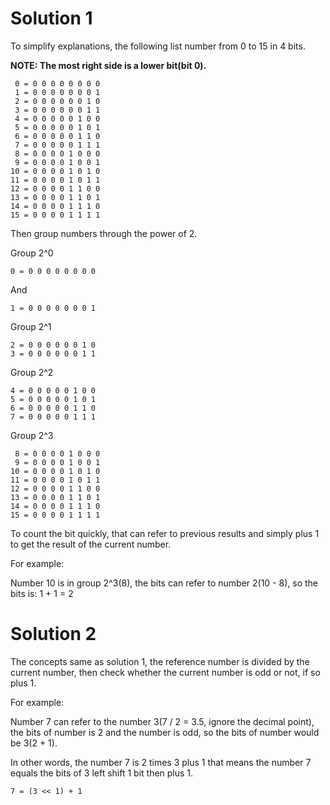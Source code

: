# Solution 1

To simplify explanations, the following list number from 0 to 15 in 4 bits.

**NOTE: The most right side is a lower bit(bit 0).**

```
 0 = 0 0 0 0 0 0 0 0
 1 = 0 0 0 0 0 0 0 1
 2 = 0 0 0 0 0 0 1 0
 3 = 0 0 0 0 0 0 1 1
 4 = 0 0 0 0 0 1 0 0
 5 = 0 0 0 0 0 1 0 1
 6 = 0 0 0 0 0 1 1 0
 7 = 0 0 0 0 0 1 1 1
 8 = 0 0 0 0 1 0 0 0
 9 = 0 0 0 0 1 0 0 1
10 = 0 0 0 0 1 0 1 0
11 = 0 0 0 0 1 0 1 1
12 = 0 0 0 0 1 1 0 0
13 = 0 0 0 0 1 1 0 1
14 = 0 0 0 0 1 1 1 0
15 = 0 0 0 0 1 1 1 1
```

Then group numbers through the power of 2.

Group 2^0

```
0 = 0 0 0 0 0 0 0 0
```

And

```
1 = 0 0 0 0 0 0 0 1
```

Group 2^1

```
2 = 0 0 0 0 0 0 1 0
3 = 0 0 0 0 0 0 1 1
```

Group 2^2

```
4 = 0 0 0 0 0 1 0 0
5 = 0 0 0 0 0 1 0 1
6 = 0 0 0 0 0 1 1 0
7 = 0 0 0 0 0 1 1 1
```

Group 2^3

```
 8 = 0 0 0 0 1 0 0 0
 9 = 0 0 0 0 1 0 0 1
10 = 0 0 0 0 1 0 1 0
11 = 0 0 0 0 1 0 1 1
12 = 0 0 0 0 1 1 0 0
13 = 0 0 0 0 1 1 0 1
14 = 0 0 0 0 1 1 1 0
15 = 0 0 0 0 1 1 1 1
```

To count the bit quickly, that can refer to previous results and simply plus 1 to get the result of the current number.

For example:

Number 10 is in group 2^3(8), the bits can refer to number 2(10 - 8), so the bits is: 1 + 1 = 2

# Solution 2

The concepts same as solution 1, the reference number is divided by the current number, then check whether the current number is odd or not, if so plus 1.

For example:

Number 7 can refer to the number 3(7 / 2 = 3.5, ignore the decimal point), the bits of number is 2 and the number is odd, so the bits of number would be 3(2 + 1).

In other words, the number 7 is 2 times 3 plus 1 that means the number 7 equals the bits of 3 left shift 1 bit then plus 1.

```
7 = (3 << 1) + 1
```
